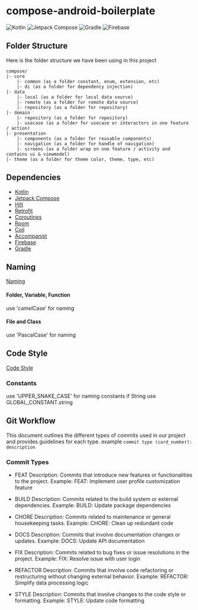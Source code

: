 # compose-android-boilerplate

![Kotlin](https://img.shields.io/badge/kotlin-%237F52FF.svg?style=for-the-badge&logo=kotlin&logoColor=white)
![Jetpack Compose](https://img.shields.io/badge/Jetpack%20Compose-6200EE.svg?style=for-the-badge&logo=android&logoColor=white)
![Gradle](https://img.shields.io/badge/Gradle-02303A.svg?style=for-the-badge&logo=Gradle&logoColor=white)
![Firebase](https://img.shields.io/badge/firebase-a08021?style=for-the-badge&logo=firebase&logoColor=ffcd34)

## Folder Structure
Here is the folder structure we have been using in this project
```
compose/
|- core
    |- common (as a folder constant, enum, extension, etc)
    |- di (as a folder for dependency injection)
|- data
    |- local (as a folder for local data source)
    |- remote (as a folder for remote data source)
    |- repository (as a folder for repository)
|- domain
    |- repository (as a folder for repository)
    |- usecase (as a folder for usecase or interactors in one feature / action)
|- presentation
    |- components (as a folder for reusable components)
    |- navigation (as a folder for handle of navigation)
    |- screens (as a folder wrap on one feature / activity and contains ui & viewmodel)
|- theme (as a folder for theme color, theme, type, etc)

```
## Dependencies
- [Kotlin](https://kotlinlang.org/)
- [Jetpack Compose](https://developer.android.com/jetpack/compose)
- [Hilt](https://developer.android.com/training/dependency-injection/hilt-android)
- [Retrofit](https://square.github.io/retrofit/)
- [Coroutines](https://kotlinlang.org/docs/coroutines-overview.html)
- [Room](https://developer.android.com/jetpack/androidx/releases/room)
- [Coil](https://coil-kt.github.io/coil/)
- [Accompanist](https://google.github.io/accompanist/)
- [Firebase](https://firebase.google.com/)
- [Gradle](https://gradle.org/)

## Naming
 [Naming](https://developer.android.com/kotlin/style-guide#naming)
#### Folder, Variable, Function
   use 'camelCase' for naming
#### File and Class
   use 'PascalCase' for naming

## Code Style
 [Code Style](https://developer.android.com/kotlin/style-guide)
### Constants
   use 'UPPER_SNAKE_CASE' for naming constants if String use GLOBAL_CONSTANT.string

## Git Workflow

This document outlines the different types of commits used in our project and provides guidelines
for each type.
example ```commit type (card_number): description```

### Commit Types

- FEAT
   Description: Commits that introduce new features or functionalities to the project. 
   Example: FEAT: Implement user profile customization feature

- BUILD
   Description: Commits related to the build system or external dependencies. 
   Example: BUILD: Update package dependencies

- CHORE
   Description: Commits related to maintenance or general housekeeping tasks.
   Example: CHORE: Clean up redundant code

- DOCS
   Description: Commits that involve documentation changes or updates.
   Example: DOCS: Update API documentation

- FIX
   Description: Commits related to bug fixes or issue resolutions in the project.
   Example: FIX: Resolve issue with user login

- REFACTOR
   Description: Commits that involve code refactoring or restructuring without changing external
   behavior.
   Example: REFACTOR: Simplify data processing logic

- STYLE
   Description: Commits that involve changes to the code style or formatting.
   Example: STYLE: Update code formatting





